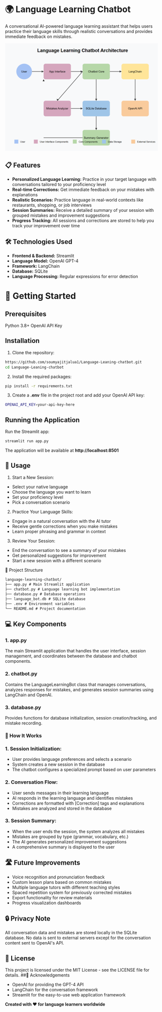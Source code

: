 # 🌍 Language Learning Chatbot

A conversational AI-powered language learning assistant that helps users practice their language skills through realistic conversations and provides immediate feedback on mistakes.

![Language Learning Chatbot Architecture](https://github.com/soumyajitjalua1/Language-Leaning-chatbot/blob/main/Screenshot%202025-04-03%20162942.png)

## 📋 Features

- **Personalized Language Learning:** Practice in your target language with conversations tailored to your proficiency level
- **Real-time Corrections:** Get immediate feedback on your mistakes with explanations
- **Realistic Scenarios:** Practice language in real-world contexts like restaurants, shopping, or job interviews
- **Session Summaries:** Receive a detailed summary of your session with grouped mistakes and improvement suggestions
- **Progress Tracking:** All sessions and corrections are stored to help you track your improvement over time

## 🛠️ Technologies Used

- **Frontend & Backend:** Streamlit
- **Language Model:** OpenAI GPT-4
- **Framework:** LangChain
- **Database:** SQLite
- **Language Processing:** Regular expressions for error detection

# 🚀 Getting Started
## Prerequisites

Python 3.8+
OpenAI API Key

## Installation

1. Clone the repository:
```bash
https://github.com/soumyajitjalua1/Language-Leaning-chatbot.git
cd Language-Leaning-chatbot
```

2. Install the required packages:
```bash
pip install -r requirements.txt
```

3. Create a **.env** file in the project root and add your OpenAI API key:
```bash
OPENAI_API_KEY=your-api-key-here
```

## Running the Application
Run the Streamlit app:
```bash
streamlit run app.py
```
The application will be available at **http://localhost:8501**
## 📱 Usage

1. Start a New Session:

- Select your native language
- Choose the language you want to learn
- Set your proficiency level
- Pick a conversation scenario

2. Practice Your Language Skills:

- Engage in a natural conversation with the AI tutor
- Receive gentle corrections when you make mistakes
- Learn proper phrasing and grammar in context

3. Review Your Session:

- End the conversation to see a summary of your mistakes
- Get personalized suggestions for improvement
- Start a new session with a different scenario

📂 Project Structure
```
language-learning-chatbot/
├── app.py # Main Streamlit application
├── chatbot.py # Language learning bot implementation
├── database.py # Database operations
├── language_bot.db # SQLite database
├── .env # Environment variables
└── README.md # Project documentation
```



## 💻 Key Components
### 1. **app.py** 
The main Streamlit application that handles the user interface, session management, and coordinates between the database and chatbot components.
### 2. chatbot.py
Contains the LanguageLearningBot class that manages conversations, analyzes responses for mistakes, and generates session summaries using LangChain and OpenAI.
### 3. database.py
Provides functions for database initialization, session creation/tracking, and mistake recording.
### 🔄 How It Works

### 1. **Session Initialization:**

- User provides language preferences and selects a scenario
- System creates a new session in the database
- The chatbot configures a specialized prompt based on user parameters

### 2. **Conversation Flow:**

- User sends messages in their learning language
- AI responds in the learning language and identifies mistakes
- Corrections are formatted with [Correction] tags and explanations
- Mistakes are analyzed and stored in the database

### 3. **Session Summary:**

- When the user ends the session, the system analyzes all mistakes
- Mistakes are grouped by type (grammar, vocabulary, etc.)
- The AI generates personalized improvement suggestions
- A comprehensive summary is displayed to the user

## 🛣️ Future Improvements

- Voice recognition and pronunciation feedback
- Custom lesson plans based on common mistakes
- Multiple language tutors with different teaching styles
- Spaced repetition system for previously corrected mistakes
- Export functionality for review materials
- Progress visualization dashboards

## 🔒 Privacy Note
All conversation data and mistakes are stored locally in the SQLite database. No data is sent to external servers except for the conversation content sent to OpenAI's API.
## 📄 License
This project is licensed under the MIT License - see the LICENSE file for details.
##🙏 Acknowledgements
- OpenAI for providing the GPT-4 API
- LangChain for the conversation framework
- Streamlit for the easy-to-use web application framework


**Created with ❤️ for language learners worldwide**


